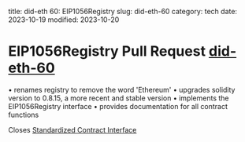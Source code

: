 title: did-eth 60: EIP1056Registry
slug: did-eth-60
category: tech
date: 2023-10-19
modified: 2023-10-20

# EIP1056Registry Pull Request [did-eth-60](https://github.com/veramolabs/did-eth/pull/60)

• renames registry to remove the word 'Ethereum'
• upgrades solidity version to 0.8.15, a more recent and stable version
• implements the EIP1056Registry interface
• provides documentation for all contract functions

Closes [Standardized Contract Interface](https://github.com/veramolabs/did-eth/issues/57)
